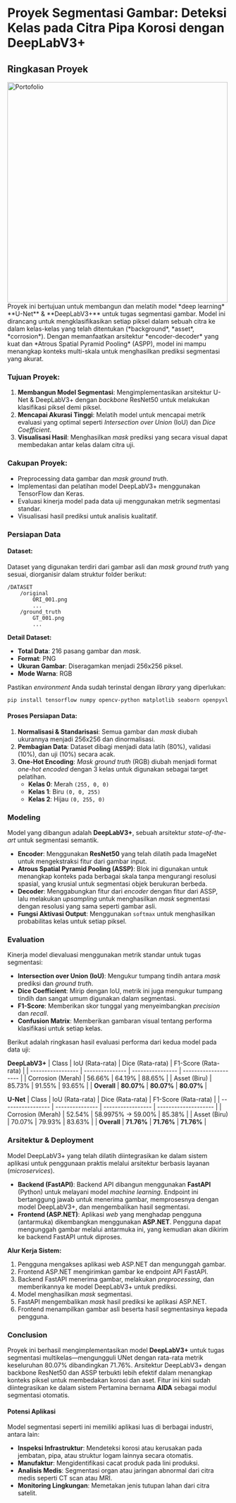 # **Proyek Segmentasi Gambar: Deteksi Kelas pada Citra Pipa Korosi dengan DeepLabV3+**

## **Ringkasan Proyek**
<img width="500" alt="Portofolio" src="https://github.com/user-attachments/assets/2a79f682-31f5-45d7-a32a-2bbcf148c359" />
Proyek ini bertujuan untuk membangun dan melatih model *deep learning* **U-Net** & **DeepLabV3+** untuk tugas segmentasi gambar. Model ini dirancang untuk mengklasifikasikan setiap piksel dalam sebuah citra ke dalam kelas-kelas yang telah ditentukan (*background*, *asset*, *corrosion*). Dengan memanfaatkan arsitektur *encoder-decoder* yang kuat dan *Atrous Spatial Pyramid Pooling* (ASPP), model ini mampu menangkap konteks multi-skala untuk menghasilkan prediksi segmentasi yang akurat.

### **Tujuan Proyek:**

1.  **Membangun Model Segmentasi**: Mengimplementasikan arsitektur U-Net & DeepLabV3+ dengan *backbone* ResNet50 untuk melakukan klasifikasi piksel demi piksel.
2.  **Mencapai Akurasi Tinggi**: Melatih model untuk mencapai metrik evaluasi yang optimal seperti *Intersection over Union* (IoU) dan *Dice Coefficient*.
3.  **Visualisasi Hasil**: Menghasilkan *mask* prediksi yang secara visual dapat membedakan antar kelas dalam citra uji.

### **Cakupan Proyek:**

*   Preprocessing data gambar dan *mask ground truth*.
*   Implementasi dan pelatihan model DeepLabV3+ menggunakan TensorFlow dan Keras.
*   Evaluasi kinerja model pada data uji menggunakan metrik segmentasi standar.
*   Visualisasi hasil prediksi untuk analisis kualitatif.

### **Persiapan Data**

#### **Dataset:**

Dataset yang digunakan terdiri dari gambar asli dan *mask ground truth* yang sesuai, diorganisir dalam struktur folder berikut:
```
/DATASET
    /original
        ORI_001.png
        ...
    /ground_truth
        GT_001.png
        ...
```
**Detail Dataset:**
-   **Total Data**: 216 pasang gambar dan *mask*.
-   **Format**: PNG
-   **Ukuran Gambar**: Diseragamkan menjadi 256x256 piksel.
-   **Mode Warna**: RGB

Pastikan *environment* Anda sudah terinstal dengan *library* yang diperlukan:
```bash
pip install tensorflow numpy opencv-python matplotlib seaborn openpyxl
```

#### **Proses Persiapan Data:**
1.  **Normalisasi & Standarisasi**: Semua gambar dan *mask* diubah ukurannya menjadi 256x256 dan dinormalisasi.
2.  **Pembagian Data**: Dataset dibagi menjadi data latih (80%), validasi (10%), dan uji (10%) secara acak.
3.  **One-Hot Encoding**: *Mask ground truth* (RGB) diubah menjadi format *one-hot encoded* dengan 3 kelas untuk digunakan sebagai target pelatihan.
    *   **Kelas 0**: Merah `(255, 0, 0)`
    *   **Kelas 1**: Biru `(0, 0, 255)`
    *   **Kelas 2**: Hijau `(0, 255, 0)`

### **Modeling**

Model yang dibangun adalah **DeepLabV3+**, sebuah arsitektur *state-of-the-art* untuk segmentasi semantik.

*   **Encoder**: Menggunakan **ResNet50** yang telah dilatih pada ImageNet untuk mengekstraksi fitur dari gambar input.
*   **Atrous Spatial Pyramid Pooling (ASSP)**: Blok ini digunakan untuk menangkap konteks pada berbagai skala tanpa mengurangi resolusi spasial, yang krusial untuk segmentasi objek berukuran berbeda.
*   **Decoder**: Menggabungkan fitur dari *encoder* dengan fitur dari ASSP, lalu melakukan *upsampling* untuk menghasilkan *mask* segmentasi dengan resolusi yang sama seperti gambar asli.
*   **Fungsi Aktivasi Output**: Menggunakan `softmax` untuk menghasilkan probabilitas kelas untuk setiap piksel.

### **Evaluation**

Kinerja model dievaluasi menggunakan metrik standar untuk tugas segmentasi:

*   **Intersection over Union (IoU)**: Mengukur tumpang tindih antara *mask* prediksi dan *ground truth*.
*   **Dice Coefficient**: Mirip dengan IoU, metrik ini juga mengukur tumpang tindih dan sangat umum digunakan dalam segmentasi.
*   **F1-Score**: Memberikan skor tunggal yang menyeimbangkan *precision* dan *recall*.
*   **Confusion Matrix**: Memberikan gambaran visual tentang performa klasifikasi untuk setiap kelas.

Berikut adalah ringkasan hasil evaluasi performa dari kedua model pada data uji:

**DeepLabV3+**
| Class             | IoU (Rata-rata) | Dice (Rata-rata) | F1-Score (Rata-rata) |
| ----------------- | --------------- | ---------------- | -------------------- |
| Corrosion (Merah) | 56.66%          | 64.19%           | 88.65%               |
| Asset (Biru)      | 85.73%          | 91.55%           | 93.65%               |
| **Overall**       | **80.07%**      | **80.07%**       | **80.07%**           |

**U-Net**
| Class             | IoU (Rata-rata) | Dice (Rata-rata)  | F1-Score (Rata-rata) |
| ----------------- | --------------- | ----------------- | -------------------- |
| Corrosion (Merah) | 52.54%          | 58.9975% → 59.00% | 85.38%               |
| Asset (Biru)      | 70.07%          | 79.93%            | 83.63%               |
| **Overall**       | **71.76%**      | **71.76%**        | **71.76%**           |

### **Arsitektur & Deployment**

Model DeepLabV3+ yang telah dilatih diintegrasikan ke dalam sistem aplikasi untuk penggunaan praktis melalui arsitektur berbasis layanan (*microservices*).

*   **Backend (FastAPI)**: Backend API dibangun menggunakan **FastAPI** (Python) untuk melayani model *machine learning*. Endpoint ini bertanggung jawab untuk menerima gambar, memprosesnya dengan model DeepLabV3+, dan mengembalikan hasil segmentasi.
*   **Frontend (ASP.NET)**: Aplikasi *web* yang menghadap pengguna (antarmuka) dikembangkan menggunakan **ASP.NET**. Pengguna dapat mengunggah gambar melalui antarmuka ini, yang kemudian akan dikirim ke backend FastAPI untuk diproses.

**Alur Kerja Sistem:**
1.  Pengguna mengakses aplikasi web ASP.NET dan mengunggah gambar.
2.  Frontend ASP.NET mengirimkan gambar ke endpoint API FastAPI.
3.  Backend FastAPI menerima gambar, melakukan *preprocessing*, dan memberikannya ke model DeepLabV3+ untuk prediksi.
4.  Model menghasilkan *mask* segmentasi.
5.  FastAPI mengembalikan *mask* hasil prediksi ke aplikasi ASP.NET.
6.  Frontend menampilkan gambar asli beserta hasil segmentasinya kepada pengguna.

### **Conclusion**

Proyek ini berhasil mengimplementasikan model **DeepLabV3+** untuk tugas segmentasi multikelas—mengungguli UNet dengan rata-rata metrik keseluruhan 80.07% dibandingkan 71.76%. Arsitektur DeepLabV3+ dengan backbone ResNet50 dan ASSP terbukti lebih efektif dalam menangkap konteks piksel untuk membedakan korosi dan aset. Fitur ini kini sudah diintegrasikan ke dalam sistem Pertamina bernama **AIDA** sebagai modul segmentasi otomatis.

#### **Potensi Aplikasi**

Model segmentasi seperti ini memiliki aplikasi luas di berbagai industri, antara lain:
-   **Inspeksi Infrastruktur**: Mendeteksi korosi atau kerusakan pada jembatan, pipa, atau struktur logam lainnya secara otomatis.
-   **Manufaktur**: Mengidentifikasi cacat produk pada lini produksi.
-   **Analisis Medis**: Segmentasi organ atau jaringan abnormal dari citra medis seperti CT scan atau MRI.
-   **Monitoring Lingkungan**: Memetakan jenis tutupan lahan dari citra satelit.
